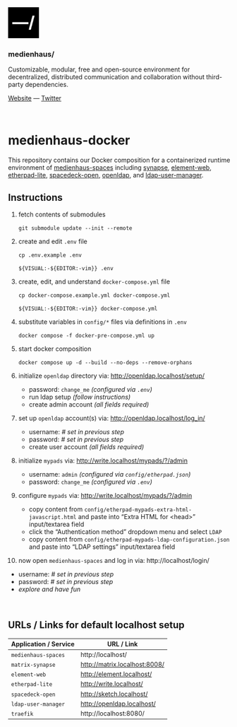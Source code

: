 <img src="./public/favicon.svg" width="70" />

### medienhaus/

Customizable, modular, free and open-source environment for decentralized, distributed communication and collaboration without third-party dependencies.

[Website](https://medienhaus.dev/) — [Twitter](https://twitter.com/medienhaus_)

<br>

# medienhaus-docker

This repository contains our Docker composition for a containerized runtime environment of [medienhaus-spaces](https://github.com/medienhaus/medienhaus-spaces/) including [synapse](https://github.com/matrix-org/synapse/), [element-web](https://github.com/vector-im/element-web/), [etherpad-lite](https://github.com/ether/etherpad-lite/), [spacedeck-open](https://github.com/medienhaus/spacedeck-open/), [openldap](https://github.com/osixia/docker-openldap/), and [ldap-user-manager](https://github.com/wheelybird/ldap-user-manager/).

## Instructions

1. fetch contents of submodules
   <br>
   ```
   git submodule update --init --remote
   ```

2. create and edit `.env` file
   <br>
   ```
   cp .env.example .env
   ```
   ```
   ${VISUAL:-${EDITOR:-vim}} .env
   ```

3. create, edit, and understand `docker-compose.yml` file
   <br>
   ```
   cp docker-compose.example.yml docker-compose.yml
   ```
   ```
   ${VISUAL:-${EDITOR:-vim}} docker-compose.yml
   ```

4. substitute variables in `config/*` files via definitions in `.env`
   <br>
   ```
   docker compose -f docker-pre-compose.yml up
   ```

5. start docker composition
   <br>
   ```
   docker compose up -d --build --no-deps --remove-orphans
   ```

6. initialize `openldap` directory via: http://openldap.localhost/setup/
   - password: `change_me` *(configured via `.env`)*
   - run ldap setup *(follow instructions)*
   - create admin account *(all fields required)*

7. set up `openldap` account(s) via: http://openldap.localhost/log_in/
   - username: *# set in previous step*
   - password: *# set in previous step*
   - create user account *(all fields required)*

8. initialize `mypads` via: http://write.localhost/mypads/?/admin
    - username: `admin` *(configured via `config/etherpad.json`)*
    - password: `change_me` *(configured via `.env`)*

9. configure `mypads` via: http://write.localhost/mypads/?/admin
    - copy content from `config/etherpad-mypads-extra-html-javascript.html` and paste into “Extra HTML for &lt;head&gt;” input/textarea field
    - click the “Authentication method” dropdown menu and select `LDAP`
    - copy content from  `config/etherpad-mypads-ldap-configuration.json` and paste into “LDAP settings” input/textarea field

10. now open `medienhaus-spaces` and log in via: http://localhost/login/
   - username: *# set in previous step*
   - password: *# set in previous step*
   - *explore and have fun*

<br>

## URLs / Links for default localhost setup

| Application / Service | URL / Link |
| --- | --- |
| `medienhaus-spaces` | http://localhost/ |
| `matrix-synapse` | http://matrix.localhost:8008/ |
| `element-web` | http://element.localhost/ |
| `etherpad-lite` | http://write.localhost/ |
| `spacedeck-open` | http://sketch.localhost/ |
| `ldap-user-manager` | http://openldap.localhost/ |
| `traefik` | http://localhost:8080/ |
